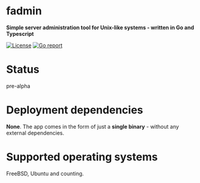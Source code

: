 # fadmin
**Simple server administration tool for Unix-like systems - written in Go and Typescript**  
  
[![License](https://img.shields.io/github/license/evdnx/fadmin)](https://github.com/evdnx/fadmin/blob/main/LICENSE)
[![Go report](https://goreportcard.com/badge/github.com/evdnx/fadmin)](https://goreportcard.com/report/github.com/evdnx/fadmin)

# Status
pre-alpha

# Deployment dependencies
**None**. The app comes in the form of just a **single binary** - without any external dependencies.

# Supported operating systems
FreeBSD, Ubuntu and counting.
